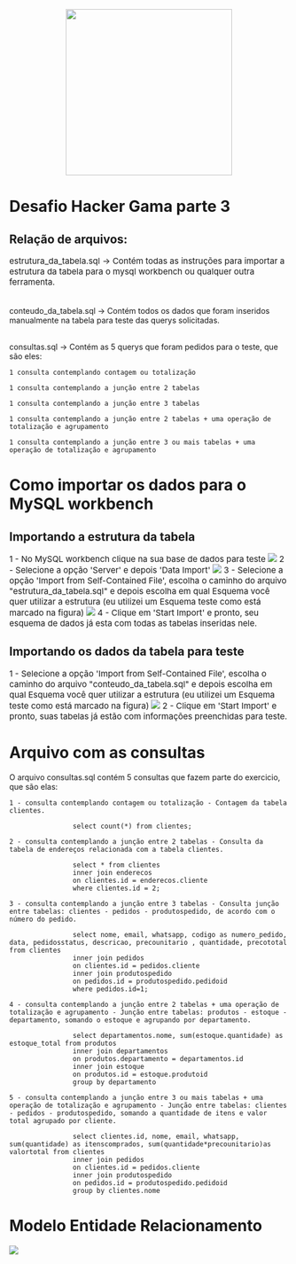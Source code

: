 <div align=center><img src='./imgpaste/gamalogo.png' width='300'></div>
<b><h1>Desafio Hacker Gama parte 3</b></h1>
<h2>Relação de arquivos:</h2>
<p style='font-size:15px'>
estrutura_da_tabela.sql -> Contém todas as instruções para importar a estrutura da tabela para o mysql workbench ou qualquer outra ferramenta. <br><br>

conteudo_da_tabela.sql -> Contém todos os dados que foram inseridos manualmente na tabela para teste das querys solicitadas. <br><br>

consultas.sql -> Contém as 5 querys que foram pedidos para o teste, que são eles:

    1 consulta contemplando contagem ou totalização

    1 consulta contemplando a junção entre 2 tabelas

    1 consulta contemplando a junção entre 3 tabelas

    1 consulta contemplando a junção entre 2 tabelas + uma operação de totalização e agrupamento

    1 consulta contemplando a junção entre 3 ou mais tabelas + uma operação de totalização e agrupamento


<h1>Como importar os dados para o MySQL workbench</h1>
<h2>Importando a estrutura da tabela</h2>
<p style='font-size:15px'>
1 - No MySQL workbench clique na sua base de dados para teste
<img src='./imgpaste/2021-05-20-20-46-19.png'>
2 - Selecione a opção 'Server' e depois 'Data Import'
<img src='./imgpaste/2021-05-20-20-59-42.png'>
3 - Selecione a opção 'Import from Self-Contained File', escolha o caminho do arquivo "estrutura_da_tabela.sql" e depois escolha em qual Esquema você quer utilizar a estrutura (eu utilizei um Esquema teste como está marcado na figura)
<img src='./imgpaste/2021-05-20-21-07-45.png'>
4 - Clique em 'Start Import' e pronto, seu esquema de dados já esta com todas as tabelas inseridas nele.

<h2>Importando os dados da tabela para teste</h2>
<p style='font-size:15px'>
1 - Selecione a opção 'Import from Self-Contained File', escolha o caminho do arquivo "conteudo_da_tabela.sql" e depois escolha em qual Esquema você quer utilizar a estrutura (eu utilizei um Esquema teste como está marcado na figura)
<img src='./imgpaste/2021-05-20-21-22-09.png'>
2 - Clique em 'Start Import' e pronto, suas tabelas já estão com informações preenchidas para teste.


<h1>Arquivo com as consultas</h1>
O arquivo consultas.sql contém 5 consultas que fazem parte do exercicio, que são elas:
    
    1 - consulta contemplando contagem ou totalização - Contagem da tabela clientes.

                    select count(*) from clientes; 

    2 - consulta contemplando a junção entre 2 tabelas - Consulta da tabela de endereços relacionada com a tabela clientes.

                    select * from clientes
                    inner join enderecos
                    on clientes.id = enderecos.cliente
                    where clientes.id = 2;

    3 - consulta contemplando a junção entre 3 tabelas - Consulta junção entre tabelas: clientes - pedidos - produtospedido, de acordo com o número do pedido.

                    select nome, email, whatsapp, codigo as numero_pedido, data, pedidosstatus, descricao, precounitario , quantidade, precototal from clientes
                    inner join pedidos 
                    on clientes.id = pedidos.cliente
                    inner join produtospedido
                    on pedidos.id = produtospedido.pedidoid
                    where pedidos.id=1;

    4 - consulta contemplando a junção entre 2 tabelas + uma operação de totalização e agrupamento - Junção entre tabelas: produtos - estoque - departamento, somando o estoque e agrupando por departamento.

                    select departamentos.nome, sum(estoque.quantidade) as estoque_total from produtos
                    inner join departamentos
                    on produtos.departamento = departamentos.id
                    inner join estoque
                    on produtos.id = estoque.produtoid
                    group by departamento

    5 - consulta contemplando a junção entre 3 ou mais tabelas + uma operação de totalização e agrupamento - Junção entre tabelas: clientes - pedidos - produtospedido, somando a quantidade de itens e valor total agrupado por cliente.  

                    select clientes.id, nome, email, whatsapp, sum(quantidade) as itenscomprados, sum(quantidade*precounitario)as valortotal from clientes
                    inner join pedidos 
                    on clientes.id = pedidos.cliente
                    inner join produtospedido
                    on pedidos.id = produtospedido.pedidoid
                    group by clientes.nome

</p>
<h1>Modelo Entidade Relacionamento</h1>
<img src='./imgpaste/2021-05-20-22-43-11.png'>




